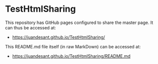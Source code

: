 # TestHtmlSharing

This repository has GitHub pages configured to share the master page. It can thus be accessed at:

* https://juandesant.github.io/TestHtmlSharing/

This README.md file itself (in raw MarkDown) can be accessed at:

* https://juandesant.github.io/TestHtmlSharing/README.md
